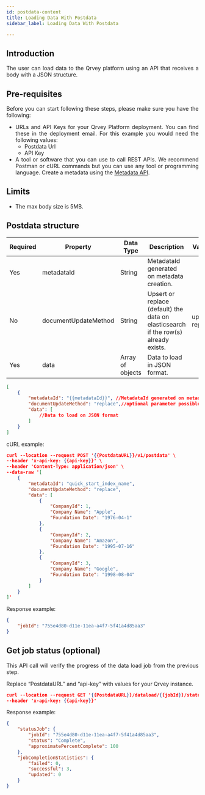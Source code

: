 ```yaml
---
id: postdata-content
title: Loading Data With Postdata
sidebar_label: Loading Data With Postdata

---
```


<div style="text-align: justify">

## Introduction
The user can load data to the Qrvey platform using an API that receives a body with a JSON structure.


## Pre-requisites
Before you can start following these steps, please make sure you have the following:
* URLs and API Keys for your Qrvey Platform deployment. You can find these in the deployment email. For this example you would need the following values:
  * Postdata Url
  * API Key 
* A tool or software that you can use to call REST APIs. We recommend Postman or cURL commands but you can use any tool or programming language.
Create a metadata using the <a href="/docs/data-router/Metadata/metadata-API/">Metadata API</a>.

## Limits
* The max body size is 5MB.


## Postdata structure

| Required | Property | Data Type | Description | Values
|------|-------|------- |------- |------- | 
| Yes| metadataId | String | MetadataId generated on metadata creation. |
| No |documentUpdateMethod|String| Upsert or replace (default) the data on elasticsearch if the row(s) already exists.|upsert, replace
| Yes|data | Array of objects | Data to load in JSON format. |

```json
[
    {
        "metadataId": "{{metadataId}}", //MetadataId generated on metadata creation
        "documentUpdateMethod": "replace",//optional parameter possible values (upsert/replace)
        "data": [
            //Data to load on JSON format
        ]
    }
]
```
cURL example:

```JSON
curl --location --request POST '{{PostdataURL}}/v1/postdata' \
--header 'x-api-key: {{api-key}}' \
--header 'Content-Type: application/json' \
--data-raw '[
    {
        "metadataId": "quick_start_index_name",
        "documentUpdateMethod": "replace",
        "data": [
            {
                "CompanyId": 1,
                "Company Name": "Apple",
                "Foundation Date": "1976-04-1"
            },
            {
                "CompanyId": 2,
                "Company Name": "Amazon",
                "Foundation Date": "1995-07-16"
            },
            {
                "CompanyId": 3,
                "Company Name": "Google",
                "Foundation Date": "1998-08-04"
            }
        ]
    }
]'

```


Response example:

```JSON
{
    "jobId": "755e4d80-d11e-11ea-a4f7-5f41a4d85aa3"
}
```

## Get job status (optional)

This API call will verify the progress of the data load job from the previous step.

Replace “PostdataURL” and “api-key” with values for your Qrvey instance.


```JSON
curl --location --request GET '{{PostdataURL}}/dataload/{{jobId}}/status' \
--header 'x-api-key: {{api-key}}'
```


Response example:
```JSON
{
    "statusJob": {
        "jobId": "755e4d80-d11e-11ea-a4f7-5f41a4d85aa3",
        "status": "Complete",
        "approximatePercentComplete": 100
    },
    "jobCompletionStatistics": {
        "failed": 0,
        "successful": 3,
        "updated": 0
    }
}

```


